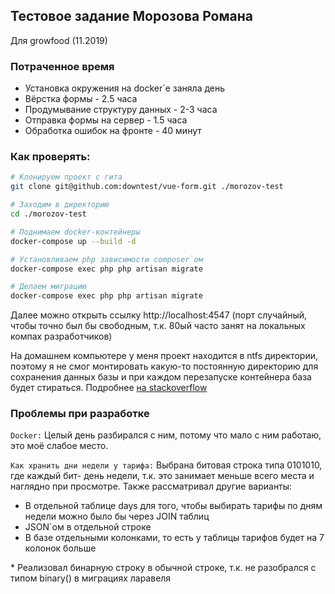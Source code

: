## Тестовое задание Морозова Романа
Для growfood (11.2019)

### Потраченное время
- Установка окружения на docker\`е заняла день
- Вёрстка формы - 2.5 часа
- Продумывание структуру данных - 2-3 часа
- Отправка формы на сервер - 1.5 часа
- Обработка ошибок на фронте - 40 минут

### Как проверять:
```bash
# Клонируем проект с гита
git clone git@github.com:downtest/vue-form.git ./morozov-test

# Заходим в директорию
cd ./morozov-test

# Поднимаем docker-контейнеры
docker-compose up --build -d

# Установливаем php зависимости composer`ом
docker-compose exec php php artisan migrate

# Делаем миграцию
docker-compose exec php php artisan migrate
```

Далее можно открыть ссылку http://localhost:4547 (порт случайный, чтобы точно был бы свободным, т.к. 80ый часто занят на локальных компах разработчиков)

На домашнем компьютере у меня проект находится в ntfs директории, поэтому я не смог монтировать какую-то постоянную директорию для сохранения данных базы и при каждом перезапуске контейнера база будет стираться. Подробнее [на stackoverflow](https://stackoverflow.com/questions/44878062/initdb-could-not-change-permissions-of-directory-on-postgresql-container)

### Проблемы при разработке

`Docker:`
Целый день разбирался с ним, потому что мало с ним работаю, это моё слабое место.

`Как хранить дни недели у тарифа:`
Выбрана битовая строка типа 0101010, где каждый бит- день недели, т.к. это занимает меньше всего места и наглядно при просмотре. Также рассматривал другие варианты:

- В отдельной таблице days для того, чтобы выбирать тарифы по дням недели можно было бы через JOIN таблиц
- JSON\`ом в отдельной строке
- В базе отдельными колонками, то есть у таблицы тарифов будет на 7 колонок больше

\* Реализовал бинарную строку в обычной строке, т.к. не разобрался с типом binary() в миграциях ларавеля
